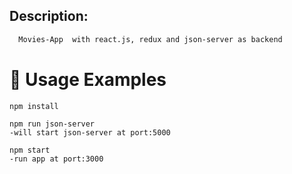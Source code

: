 ## Description:

```sh
  Movies-App  with react.js, redux and json-server as backend
```

# 🔨 Usage Examples

```
npm install

npm run json-server
-will start json-server at port:5000

npm start
-run app at port:3000
```
